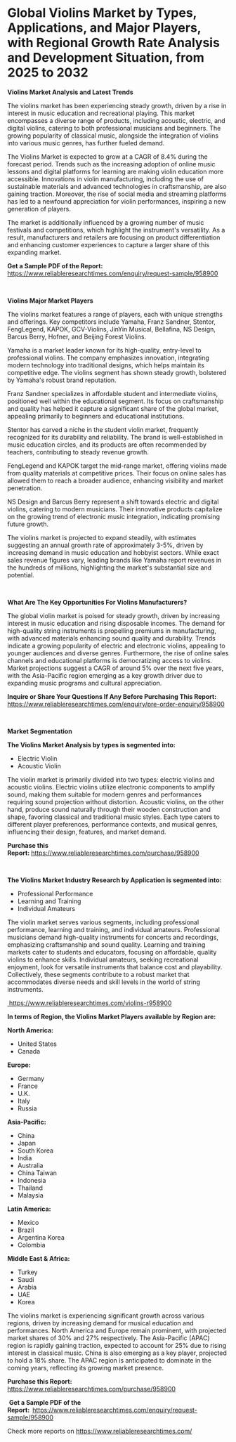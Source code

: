 <p><h1>Global Violins Market by Types, Applications, and Major Players, with Regional Growth Rate Analysis and Development Situation, from 2025 to 2032</h1></p><p><strong>Violins Market Analysis and Latest Trends</strong></p>
<p><p>The violins market has been experiencing steady growth, driven by a rise in interest in music education and recreational playing. This market encompasses a diverse range of products, including acoustic, electric, and digital violins, catering to both professional musicians and beginners. The growing popularity of classical music, alongside the integration of violins into various music genres, has further fueled demand.</p><p>The Violins Market is expected to grow at a CAGR of 8.4% during the forecast period. Trends such as the increasing adoption of online music lessons and digital platforms for learning are making violin education more accessible. Innovations in violin manufacturing, including the use of sustainable materials and advanced technologies in craftsmanship, are also gaining traction. Moreover, the rise of social media and streaming platforms has led to a newfound appreciation for violin performances, inspiring a new generation of players.</p><p>The market is additionally influenced by a growing number of music festivals and competitions, which highlight the instrument's versatility. As a result, manufacturers and retailers are focusing on product differentiation and enhancing customer experiences to capture a larger share of this expanding market.</p></p>
<p><strong>Get a Sample PDF of the Report:&nbsp;</strong> <a href="https://www.reliableresearchtimes.com/enquiry/request-sample/958900?utm_campaign=2176&utm_medium=2&utm_source=Github&utm_content=ia&utm_term=06022025&utm_id=violins">https://www.reliableresearchtimes.com/enquiry/request-sample/958900</a></p>
<p>&nbsp;</p>
<p><strong>Violins Major Market Players</strong></p>
<p><p>The violins market features a range of players, each with unique strengths and offerings. Key competitors include Yamaha, Franz Sandner, Stentor, FengLegend, KAPOK, GCV-Violins, JinYin Musical, Bellafina, NS Design, Barcus Berry, Hofner, and Beijing Forest Violins.</p><p>Yamaha is a market leader known for its high-quality, entry-level to professional violins. The company emphasizes innovation, integrating modern technology into traditional designs, which helps maintain its competitive edge. The violins segment has shown steady growth, bolstered by Yamaha's robust brand reputation.</p><p>Franz Sandner specializes in affordable student and intermediate violins, positioned well within the educational segment. Its focus on craftsmanship and quality has helped it capture a significant share of the global market, appealing primarily to beginners and educational institutions.</p><p>Stentor has carved a niche in the student violin market, frequently recognized for its durability and reliability. The brand is well-established in music education circles, and its products are often recommended by teachers, contributing to steady revenue growth.</p><p>FengLegend and KAPOK target the mid-range market, offering violins made from quality materials at competitive prices. Their focus on online sales has allowed them to reach a broader audience, enhancing visibility and market penetration.</p><p>NS Design and Barcus Berry represent a shift towards electric and digital violins, catering to modern musicians. Their innovative products capitalize on the growing trend of electronic music integration, indicating promising future growth.</p><p>The violins market is projected to expand steadily, with estimates suggesting an annual growth rate of approximately 3-5%, driven by increasing demand in music education and hobbyist sectors. While exact sales revenue figures vary, leading brands like Yamaha report revenues in the hundreds of millions, highlighting the market's substantial size and potential.</p></p>
<p>&nbsp;</p>
<p><strong>What Are The Key Opportunities For Violins Manufacturers?</strong></p>
<p><p>The global violin market is poised for steady growth, driven by increasing interest in music education and rising disposable incomes. The demand for high-quality string instruments is propelling premiums in manufacturing, with advanced materials enhancing sound quality and durability. Trends indicate a growing popularity of electric and electronic violins, appealing to younger audiences and diverse genres. Furthermore, the rise of online sales channels and educational platforms is democratizing access to violins. Market projections suggest a CAGR of around 5% over the next five years, with the Asia-Pacific region emerging as a key growth driver due to expanding music programs and cultural appreciation.</p></p>
<p><strong>Inquire or Share Your Questions If Any Before Purchasing This Report:</strong> <a href="https://www.reliableresearchtimes.com/enquiry/pre-order-enquiry/958900?utm_campaign=2176&utm_medium=2&utm_source=Github&utm_content=ia&utm_term=06022025&utm_id=violins">https://www.reliableresearchtimes.com/enquiry/pre-order-enquiry/958900</a></p>
<p>&nbsp;</p>
<p><strong>Market Segmentation</strong></p>
<p><strong>The Violins Market Analysis by types is segmented into:</strong></p>
<p><ul><li>Electric Violin</li><li>Acoustic Violin</li></ul></p>
<p><p>The violin market is primarily divided into two types: electric violins and acoustic violins. Electric violins utilize electronic components to amplify sound, making them suitable for modern genres and performances requiring sound projection without distortion. Acoustic violins, on the other hand, produce sound naturally through their wooden construction and shape, favoring classical and traditional music styles. Each type caters to different player preferences, performance contexts, and musical genres, influencing their design, features, and market demand.</p></p>
<p><strong>Purchase this Report:&nbsp;</strong><a href="https://www.reliableresearchtimes.com/purchase/958900?utm_campaign=2176&utm_medium=2&utm_source=Github&utm_content=ia&utm_term=06022025&utm_id=violins">https://www.reliableresearchtimes.com/purchase/958900</a></p>
<p>&nbsp;</p>
<p><strong>The Violins Market Industry Research by Application is segmented into:</strong></p>
<p><ul><li>Professional Performance</li><li>Learning and Training</li><li>Individual Amateurs</li></ul></p>
<p><p>The violin market serves various segments, including professional performance, learning and training, and individual amateurs. Professional musicians demand high-quality instruments for concerts and recordings, emphasizing craftsmanship and sound quality. Learning and training markets cater to students and educators, focusing on affordable, quality violins to enhance skills. Individual amateurs, seeking recreational enjoyment, look for versatile instruments that balance cost and playability. Collectively, these segments contribute to a robust market that accommodates diverse needs and skill levels in the world of string instruments.</p></p>
<p><a href="https://www.reliableresearchtimes.com/violins-r958900?utm_campaign=2176&utm_medium=2&utm_source=Github&utm_content=ia&utm_term=06022025&utm_id=violins">&nbsp;https://www.reliableresearchtimes.com/violins-r958900</a></p>
<p><strong>In terms of Region, the Violins Market Players available by Region are:</strong></p>
<p>
    <p> <strong> North America: </strong>
        <ul>
            <li>United States</li>
            <li>Canada</li>
        </ul>
        </p> 
    <p> <strong> Europe: </strong>
        <ul>
            <li>Germany</li>
            <li>France</li>
            <li>U.K.</li>
            <li>Italy</li>
            <li>Russia</li>
        </ul>
        </p> 
    <p> <strong> Asia-Pacific: </strong>
        <ul>
            <li>China</li>
            <li>Japan</li>
            <li>South Korea</li>
            <li>India</li>
            <li>Australia</li>
            <li>China Taiwan</li>
            <li>Indonesia</li>
            <li>Thailand</li>
            <li>Malaysia</li>
        </ul>
        </p> 
    <p> <strong> Latin America: </strong>
        <ul>
            <li>Mexico</li>
            <li>Brazil</li>
            <li>Argentina Korea</li>
            <li>Colombia</li>
        </ul>
        </p> 
    <p> <strong> Middle East & Africa: </strong>
        <ul>
            <li>Turkey</li>
            <li>Saudi</li>
            <li>Arabia</li>
            <li>UAE</li>
            <li>Korea</li>
        </ul>
    </p>
    </p>
<p><p>The violins market is experiencing significant growth across various regions, driven by increasing demand for musical education and performances. North America and Europe remain prominent, with projected market shares of 30% and 27% respectively. The Asia-Pacific (APAC) region is rapidly gaining traction, expected to account for 25% due to rising interest in classical music. China is also emerging as a key player, projected to hold a 18% share. The APAC region is anticipated to dominate in the coming years, reflecting its growing market presence.</p></p>
<p><strong>Purchase this Report: </strong><a href="https://www.reliableresearchtimes.com/purchase/958900?utm_campaign=2176&utm_medium=2&utm_source=Github&utm_content=ia&utm_term=06022025&utm_id=violins">https://www.reliableresearchtimes.com/purchase/958900</a></p>
<p>&nbsp;<strong>Get a Sample PDF of the Report:&nbsp;&nbsp;</strong><a href="https://www.reliableresearchtimes.com/enquiry/request-sample/958900?utm_campaign=2176&utm_medium=2&utm_source=Github&utm_content=ia&utm_term=06022025&utm_id=violins">https://www.reliableresearchtimes.com/enquiry/request-sample/958900</a></p>
<p><strong></strong></p>
<p>Check more reports on <a href="https://www.reliableresearchtimes.com/?utm_campaign=2176&utm_medium=2&utm_source=Github&utm_content=ia&utm_term=06022025&utm_id=violins">https://www.reliableresearchtimes.com/</a></p>